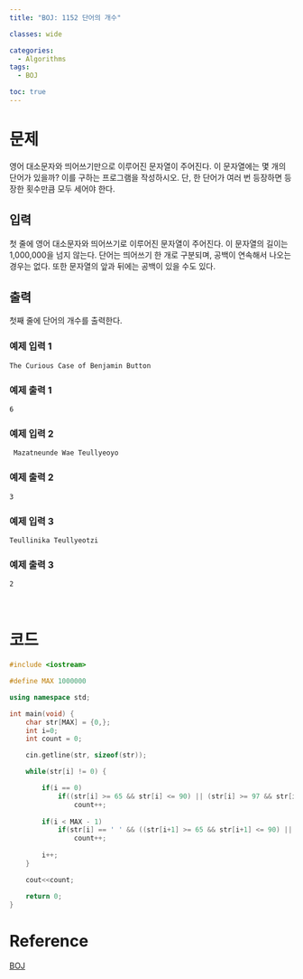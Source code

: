 ```yaml
---
title: "BOJ: 1152 단어의 개수"

classes: wide

categories:
  - Algorithms
tags:
  - BOJ

toc: true
---
```


# 문제

영어 대소문자와 띄어쓰기만으로 이루어진 문자열이 주어진다. 이 문자열에는 몇 개의 단어가 있을까? 이를 구하는 프로그램을 작성하시오. 단, 한 단어가 여러 번 등장하면 등장한 횟수만큼 모두 세어야 한다.

## 입력

첫 줄에 영어 대소문자와 띄어쓰기로 이루어진 문자열이 주어진다. 이 문자열의 길이는 1,000,000을 넘지 않는다. 단어는 띄어쓰기 한 개로 구분되며, 공백이 연속해서 나오는 경우는 없다. 또한 문자열의 앞과 뒤에는 공백이 있을 수도 있다.

## 출력

첫째 줄에 단어의 개수를 출력한다.

### 예제 입력 1

```shell
The Curious Case of Benjamin Button
```

### 예제 출력 1

```shell
6
```

### 예제 입력 2

```shell
 Mazatneunde Wae Teullyeoyo
```

### 예제 출력 2

```shell
3
```

### 예제 입력 3

```shell
Teullinika Teullyeotzi
```

### 예제 출력 3

```shell
2
```

<br/>

# 코드

```cpp
#include <iostream>

#define MAX 1000000

using namespace std;

int main(void) {
    char str[MAX] = {0,};
    int i=0;
    int count = 0;

    cin.getline(str, sizeof(str));

    while(str[i] != 0) {

        if(i == 0) 
            if((str[i] >= 65 && str[i] <= 90) || (str[i] >= 97 && str[i] <= 122))
                count++;  
        
        if(i < MAX - 1) 
            if(str[i] == ' ' && ((str[i+1] >= 65 && str[i+1] <= 90) || (str[i+1] >= 97 && str[i+1] <= 122))
                count++;          
        
        i++;
    }

    cout<<count;

    return 0;
}
```

# Reference

[BOJ](https://www.acmicpc.net/problem/1152)